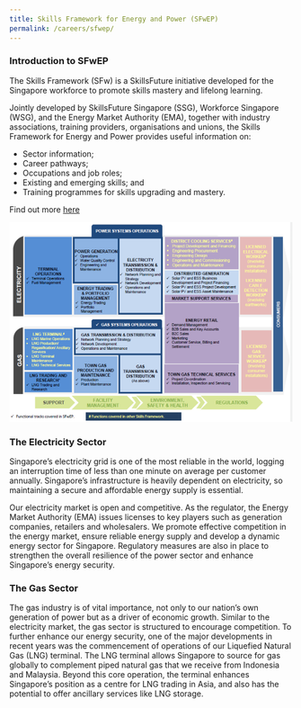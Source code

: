 ```yaml
---
title: Skills Framework for Energy and Power (SFwEP)
permalink: /careers/sfwep/
---
```

### Introduction to SFwEP

The Skills Framework (SFw) is a SkillsFuture initiative developed for the Singapore workforce to promote skills mastery and lifelong learning.

Jointly developed by SkillsFuture Singapore (SSG), Workforce Singapore (WSG), and the Energy Market Authority (EMA), together with industry associations, training providers, organisations and unions, the Skills Framework for Energy and Power provides useful information on:

* Sector information;
* Career pathways;
* Occupations and job roles;
* Existing and emerging skills; and
* Training programmes for skills upgrading and mastery.

Find out more <a href="https://www.skillsfuture.gov.sg/skills-framework/energyandpower" target="_blank">here</a> 

![Value Chain](/images/careers/sfwep/SFwEP-value-chain.png)

### The Electricity Sector  
Singapore’s electricity grid is one of the most reliable in the world, logging an interruption time of less than one minute on average per customer annually. Singapore’s infrastructure is heavily dependent on electricity, so maintaining a secure and affordable energy supply is essential.

Our electricity market is open and competitive. As the regulator, the Energy Market Authority (EMA) issues licenses to key players such as generation companies, retailers and wholesalers. We promote effective competition in the energy market, ensure reliable energy supply and develop a dynamic energy sector for Singapore. Regulatory measures are also in place to strengthen the overall resilience of the power sector and enhance Singapore’s energy security.

### The Gas Sector  
The gas industry is of vital importance, not only to our nation’s own generation of power but as a driver of economic growth. Similar to the electricity market, the gas sector is structured to encourage competition. To further enhance our energy security, one of the major developments in recent years was the commencement of operations of our Liquefied Natural Gas (LNG) terminal. The LNG terminal allows Singapore to source for gas globally to complement piped natural gas that we receive from Indonesia and Malaysia. Beyond this core operation, the terminal enhances Singapore’s position as a centre for LNG trading in Asia, and also has the potential to offer ancillary services like LNG storage. 
